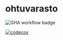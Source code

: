 # ohtuvarasto

![GHA workflow badge](https://github.com/LouiseOdier/ohtuvarasto/workflows/CI/badge.svg)

[![codecov](https://codecov.io/github/LouiseOdier/ohtuvarasto/graph/badge.svg?token=OLVTNKRBQJ)](https://codecov.io/github/LouiseOdier/ohtuvarasto)
